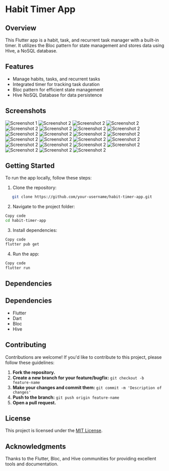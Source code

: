# Habit Timer App

## Overview
This Flutter app is a habit, task, and recurrent task manager with a built-in timer. It utilizes the Bloc pattern for state management and stores data using Hive, a NoSQL database.

## Features
- Manage habits, tasks, and recurrent tasks
- Integrated timer for tracking task duration
- Bloc pattern for efficient state management
- Hive NoSQL Database for data persistence

## Screenshots
![Screenshot 1](screenshots/photo_5920336200055504896_y.jpg)
![Screenshot 2](screenshots/photo_5920336200055504897_y.jpg)
![Screenshot 2](screenshots/photo_5920336200055504898_y.jpg)
![Screenshot 2](screenshots/photo_5920336200055504899_y.jpg)
![Screenshot 2](screenshots/photo_5920336200055504900_y.jpg)
![Screenshot 2](screenshots/photo_5920336200055504901_y.jpg)
![Screenshot 2](screenshots/photo_5920336200055504902_y.jpg)
![Screenshot 2](screenshots/photo_5920336200055504903_y.jpg)
![Screenshot 2](screenshots/photo_5920336200055504904_y.jpg)
![Screenshot 2](screenshots/photo_5920336200055504905_y.jpg)
![Screenshot 2](screenshots/photo_5920336200055504906_y.jpg)
![Screenshot 2](screenshots/photo_5920336200055504907_y.jpg)
![Screenshot 2](screenshots/photo_5920336200055504908_y.jpg)
![Screenshot 2](screenshots/photo_5920336200055504909_y.jpg)
![Screenshot 2](screenshots/photo_5920336200055504910_y.jpg)
![Screenshot 2](screenshots/photo_5920336200055504911_y.jpg)
![Screenshot 2](screenshots/photo_5920336200055504912_y.jpg)
![Screenshot 2](screenshots/photo_5920336200055504913_y.jpg)
![Screenshot 2](screenshots/photo_5920336200055504914_y.jpg)
![Screenshot 2](screenshots/photo_5920336200055504915_y.jpg)
![Screenshot 2](screenshots/photo_5920336200055504916_y.jpg)
![Screenshot 2](screenshots/photo_5920336200055504917_y.jpg)
![Screenshot 2](screenshots\photo_5920336200055504918_y.jpg)

<!-- Add more screenshots as needed -->

## Getting Started
To run the app locally, follow these steps:

1. Clone the repository:
```bash
   git clone https://github.com/your-username/habit-timer-app.git
```
2. Navigate to the project folder:
```bash
Copy code
cd habit-timer-app
```
3. Install dependencies:
```bash
Copy code
flutter pub get
```
4. Run the app:

```bash
Copy code
flutter run
```
## Dependencies

## Dependencies
- Flutter
- Dart
- Bloc
- Hive

## Contributing

Contributions are welcome! If you'd like to contribute to this project, please follow these guidelines:

1. **Fork the repository.**
2. **Create a new branch for your feature/bugfix:** `git checkout -b feature-name`
3. **Make your changes and commit them:** `git commit -m 'Description of changes'`
4. **Push to the branch:** `git push origin feature-name`
5. **Open a pull request.**

## License

This project is licensed under the [MIT License](LICENSE).

## Acknowledgments

Thanks to the Flutter, Bloc, and Hive communities for providing excellent tools and documentation.
